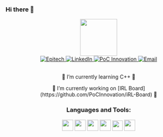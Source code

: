 ### Hi there 👋

<div id="header" align="center">
  <img src="https://media.giphy.com/media/2zZNmrvguyPTS06rK0/giphy.gif" width="100"/>
</div>

<div id="badges" align="center">
  <a href="https://www.epitech.eu">
    <img src="https://img.shields.io/badge/Epitech-1a2b6d?style=for-the-badge&logo=/e/&logoColor=white" alt="Epitech"/>
  </a>
  <a href="https://www.linkedin.com/in/adrien-cokini/">
    <img src="https://img.shields.io/badge/LinkedIn-blue?style=for-the-badge&logo=linkedin&logoColor=white" alt="LinkedIn"/>
  </a>
  <a href="https://github.com/PoCInnovation">
    <img src="https://img.shields.io/badge/PoC%20Innovation-36454F?style=for-the-badge&logo=github&logoColor=white" alt="PoC Innovation"/>
  </a>
  <a href="mailto:adrien.ckn@gmail.com">
    <img src="https://img.shields.io/badge/Google-red?style=for-the-badge&logo=Google&logoColor=white" alt="Email"/>
  </a>
</div>

<div id="nb_views" align="center">
  <img src="https://komarev.com/ghpvc/?username=AdrienCkn&style=flat-square&color=blue" alt=""/>
</div>

<br>

<p align="center">🌱 I’m currently learning C++ 🌱</p>
<p align="center">🔭 I’m currently working on [IRL Board](https://github.com/PoCInnovation/iRL-Board) 🔭</p>

<h3 align="center">Languages and Tools:</h3>
<div id ="languages" align="center">
  <code><img src="https://cdn.jsdelivr.net/npm/programming-languages-logos/src/python/python.png" height="30"></code>
  <code><img src="https://pytorch.org/assets/images/pytorch-logo.png" height="30"></code>
  <code><img src="https://upload.wikimedia.org/wikipedia/commons/thumb/2/2d/Tensorflow_logo.svg/1200px-Tensorflow_logo.svg.png" height="30"></code>
  <code><img src="https://cdn.jsdelivr.net/npm/programming-languages-logos/src/c/c.png" height="30"></code>
  <code><img src="https://upload.wikimedia.org/wikipedia/commons/thumb/e/e0/Git-logo.svg/1280px-Git-logo.svg.png" height="28"></code>
  <code><img src="https://www.docker.com/sites/default/files/d8/2019-07/vertical-logo-monochromatic.png" height="30"></code>
</div>
